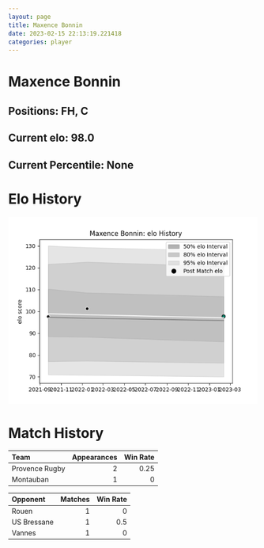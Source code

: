```yaml
---  
layout: page  
title: Maxence Bonnin  
date: 2023-02-15 22:13:19.221418  
categories: player  
---
```

# Maxence Bonnin

## Positions: FH, C

## Current elo: 98.0

## Current Percentile: None

# Elo History


![elo history](history_MaxenceBonnin.png)
# Match History


| Team           |   Appearances |   Win Rate |
|:---------------|--------------:|-----------:|
| Provence Rugby |             2 |       0.25 |
| Montauban      |             1 |       0    |

| Opponent    |   Matches |   Win Rate |
|:------------|----------:|-----------:|
| Rouen       |         1 |        0   |
| US Bressane |         1 |        0.5 |
| Vannes      |         1 |        0   |